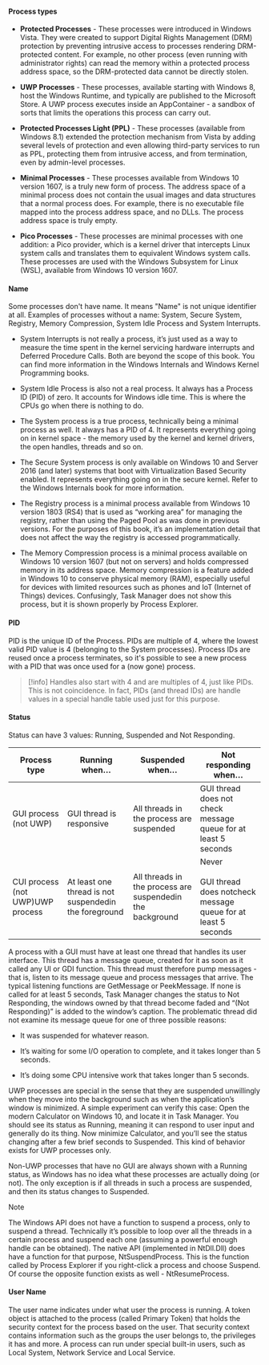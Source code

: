 #### Process types

- **Protected Processes** - These processes were introduced in Windows Vista. They were created to support Digital Rights Management (DRM) protection by preventing intrusive access to processes rendering DRM-protected content. For example, no other process (even running with administrator rights) can read the memory within a protected process address space, so the DRM-protected data cannot be directly stolen.

- **UWP Processes** - These processes, available starting with Windows 8, host the Windows Runtime, and typically are published to the Microsoft Store. A UWP process executes inside an AppContainer - a sandbox of sorts that limits the operations this process can carry out.

- **Protected Processes Light (PPL)** - These processes (available from Windows 8.1) extended the protection mechanism from Vista by adding several levels of protection and even allowing third-party services to run as PPL, protecting them from intrusive access, and from termination, even by admin-level processes.

- **Minimal Processes** - These processes available from Windows 10 version 1607, is a truly new form of process. The address space of a minimal process does not contain the usual images and data structures that a normal process does. For example, there is no executable file mapped into the process address space, and no DLLs. The process address space is truly empty.

- **Pico Processes** - These processes are minimal processes with one addition: a Pico provider, which is a kernel driver that intercepts Linux system calls and translates them to equivalent Windows system calls. These processes are used with the Windows Subsystem for Linux (WSL), available from Windows 10 version 1607.

#### Name

Some processes don't have name. It means "Name" is not unique identifier at all. Examples of processes without a name: System, Secure System, Registry, Memory Compression, System Idle Process and System Interrupts.

- System Interrupts is not really a process, it’s just used as a way to measure the time spent in the kernel servicing hardware interrupts and Deferred Procedure Calls. Both are beyond the scope of this book. You can find more information in the Windows Internals and Windows Kernel Programming books.

- System Idle Process is also not a real process. It always has a Process ID (PID) of zero. It accounts for Windows idle time. This is where the CPUs go when there is nothing to do.

- The System process is a true process, technically being a minimal process as well. It always has a PID of 4. It represents everything going on in kernel space - the memory used by the kernel and kernel drivers, the open handles, threads and so on.

- The Secure System process is only available on Windows 10 and Server 2016 (and later) systems that boot with Virtualization Based Security enabled. It represents everything going on in the secure kernel. Refer to the Windows Internals book for more information.

- The Registry process is a minimal process available from Windows 10 version 1803 (RS4) that is used as “working area” for managing the registry, rather than using the Paged Pool as was done in previous versions. For the purposes of this book, it’s an implementation detail that does not affect the way the registry is accessed programmatically.

- The Memory Compression process is a minimal process available on Windows 10 version 1607 (but not on servers) and holds compressed memory in its address space. Memory compression is a feature added in Windows 10 to conserve physical memory (RAM), especially useful for devices with limited resources such as phones and IoT (Internet of Things) devices. Confusingly, Task Manager does not show this process, but it is shown properly by Process Explorer.

#### PID

PID is the unique ID of the Process. PIDs are multiple of 4, where the lowest valid PID value is 4 (belonging to the System processes). Process IDs are reused once a process terminates, so it's possible to see a new process with a PID that was once used for a (now gone) process. 

> [!info] 
>  Handles also start with 4 and are multiples of 4, just like PIDs. This is not coincidence. In fact, PIDs (and thread IDs) are handle values in a special handle table used just for this purpose.

#### Status

Status can have 3 values: Running, Suspended and Not Responding.

| Process type                     | Running when…                                         | Suspended when…                                           | Not responding when…                                                       |
| -------------------------------- | ----------------------------------------------------- | --------------------------------------------------------- | -------------------------------------------------------------------------- |
| GUI process (not UWP)            | GUI thread is responsive                              | All threads in the process are suspended                  | GUI thread does not check message queue for at least 5 seconds             |
| CUI process (not UWP)UWP process | At least one thread is not suspendedin the foreground | All threads in the process are suspendedin the background | Never<br><br>GUI thread does notcheck message queue for at least 5 seconds |
A process with a GUI must have at least one thread that handles its user interface. This thread has a message queue, created for it as soon as it called any UI or GDI function. This thread must therefore pump messages - that is, listen to its message queue and process messages that arrive. The typical listening functions are GetMessage or PeekMessage. If none is called for at least 5 seconds, Task Manager changes the status to Not Responding, the windows owned by that thread become faded and “(Not Responding)” is added to the window’s caption. The problematic thread did not examine its message queue for one of three possible reasons:

- It was suspended for whatever reason.

- It’s waiting for some I/O operation to complete, and it takes longer than 5 seconds.

- It’s doing some CPU intensive work that takes longer than 5 seconds.

UWP processes are special in the sense that they are suspended unwillingly when they move into the background such as when the application’s window is minimized. A simple experiment can verify this case: Open the modern Calculator on Windows 10, and locate it in Task Manager. You should see its status as Running, meaning it can respond to user input and generally do its thing. Now minimize Calculator, and you’ll see the status changing after a few brief seconds to Suspended. This kind of behavior exists for UWP processes only.

Non-UWP processes that have no GUI are always shown with a Running status, as Windows has no idea what these processes are actually doing (or not). The only exception is if all threads in such a process are suspended, and then its status changes to Suspended.

> [!note] 
>  The Windows API does not have a function to suspend a process, only to suspend a thread. Technically it’s possible to loop over all the threads in a certain process and suspend each one (assuming a powerful enough handle can be obtained). The native API (implemented in NtDll.Dll) does have a function for that purpose, NtSuspendProcess. This is the function called by Process Explorer if you right-click a process and choose Suspend. Of course the opposite function exists as well - NtResumeProcess.

#### User Name 

The user name indicates under what user the process is running. A token object is attached to the process (called Primary Token) that holds the security context for the process based on the user. That security context contains information such as the groups the user belongs to, the privileges it has and more. A process can run under special built-in users, such as Local System, Network Service and Local Service. 